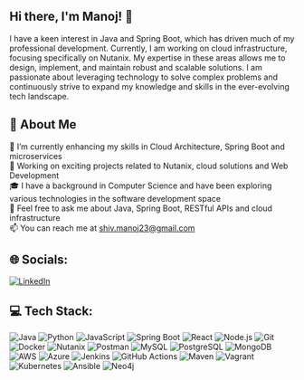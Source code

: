 ## Hi there, I'm Manoj! 👋

I have a keen interest in Java and Spring Boot, which has driven much of my professional development. Currently, I am working on cloud infrastructure, focusing specifically on Nutanix. My expertise in these areas allows me to design, implement, and maintain robust and scalable solutions. I am passionate about leveraging technology to solve complex problems and continuously strive to expand my knowledge and skills in the ever-evolving tech landscape.

## 💫 About Me

🌱 I’m currently enhancing my skills in Cloud Architecture, Spring Boot and microservices\
💼 Working on exciting projects related to Nutanix, cloud solutions and Web Development\
🎓 I have a background in Computer Science and have been exploring various technologies in the software development space\
💬 Feel free to ask me about Java, Spring Boot, RESTful APIs and cloud infrastructure\
📫 You can reach me at [shiv.manoj23@gmail.com](mailto:shiv.manoj23@gmail.com)

## 🌐 Socials:

[![LinkedIn](https://img.shields.io/badge/LinkedIn-0077B5?style=for-the-badge&logo=linkedin&logoColor=white)]([https://linkedin.com/in/your-profile](https://www.linkedin.com/in/manoj-shivaprakash-8b6188181/))

## 💻 Tech Stack:

![Java](https://img.shields.io/badge/Java-ED8B00?style=for-the-badge&logo=java&logoColor=white) ![Python](https://img.shields.io/badge/Python-3776AB?style=for-the-badge&logo=python&logoColor=white) ![JavaScript](https://img.shields.io/badge/JavaScript-F7DF1E?style=for-the-badge&logo=javascript&logoColor=black) ![Spring Boot](https://img.shields.io/badge/Spring%20Boot-6DB33F?style=for-the-badge&logo=spring-boot&logoColor=white) ![React](https://img.shields.io/badge/React-20232A?style=for-the-badge&logo=react&logoColor=61DAFB) ![Node.js](https://img.shields.io/badge/Node.js-43853D?style=for-the-badge&logo=node-dot-js&logoColor=white) ![Git](https://img.shields.io/badge/Git-F05032?style=for-the-badge&logo=git&logoColor=white) ![Docker](https://img.shields.io/badge/Docker-2496ED?style=for-the-badge&logo=docker&logoColor=white) ![Nutanix](https://img.shields.io/badge/Nutanix-024DA1?style=for-the-badge&logo=nutanix&logoColor=white) ![Postman](https://img.shields.io/badge/Postman-FF6C37?style=for-the-badge&logo=postman&logoColor=white) ![MySQL](https://img.shields.io/badge/MySQL-4479A1?style=for-the-badge&logo=mysql&logoColor=white) ![PostgreSQL](https://img.shields.io/badge/PostgreSQL-316192?style=for-the-badge&logo=postgresql&logoColor=white) ![MongoDB](https://img.shields.io/badge/MongoDB-4EA94B?style=for-the-badge&logo=mongodb&logoColor=white) ![AWS](https://img.shields.io/badge/Amazon%20AWS-232F3E?style=for-the-badge&logo=amazon-aws&logoColor=white) ![Azure](https://img.shields.io/badge/Microsoft%20Azure-0078D4?style=for-the-badge&logo=microsoft-zure&logoColor=white) ![Jenkins](https://img.shields.io/badge/Jenkins-D24939?style=for-the-badge&logo=jenkins&logoColor=white) ![GitHub Actions](https://img.shields.io/badge/GitHub%20Actions-2088FF?style=for-the-badge&logo=github-actions&logoColor=white) ![Maven](https://img.shields.io/badge/Maven-C71A36?style=for-the-badge&logo=apache-maven&logoColor=white) ![Vagrant](https://img.shields.io/badge/Vagrant-5647FF?style=for-the-badge&logo=vagrant&logoColor=white) ![Kubernetes](https://img.shields.io/badge/Kubernetes-326CE5?style=for-the-badge&logo=kubernetes&logoColor=white) ![Ansible](https://img.shields.io/badge/Ansible-EE0000?style=for-the-badge&logo=ansible&logoColor=white) ![Neo4j](https://img.shields.io/badge/Neo4j-018BCF?style=for-the-badge&logo=neo4j&logoColor=white)
